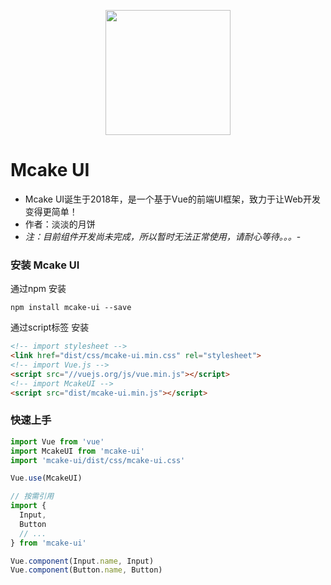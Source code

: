 <p align="center">
    <a href="javascript:;">
        <img width="200" src="https://raw.githubusercontent.com/mcakeui/mcake-ui/1.X/assets/logo.png">
    </a>
</p>

# Mcake UI
- Mcake UI诞生于2018年，是一个基于Vue的前端UI框架，致力于让Web开发变得更简单！
- 作者：淡淡的月饼
- *注：目前组件开发尚未完成，所以暂时无法正常使用，请耐心等待。。。*-


### 安装 Mcake UI

通过npm 安装
```
npm install mcake-ui --save
```
通过script标签 安装
```html
<!-- import stylesheet -->
<link href="dist/css/mcake-ui.min.css" rel="stylesheet">
<!-- import Vue.js -->
<script src="//vuejs.org/js/vue.min.js"></script>
<!-- import McakeUI -->
<script src="dist/mcake-ui.min.js"></script>
```
### 快速上手

``` javascript
import Vue from 'vue'
import McakeUI from 'mcake-ui'
import 'mcake-ui/dist/css/mcake-ui.css'

Vue.use(McakeUI)

// 按需引用
import {
  Input,
  Button
  // ...
} from 'mcake-ui'

Vue.component(Input.name, Input)
Vue.component(Button.name, Button)
```